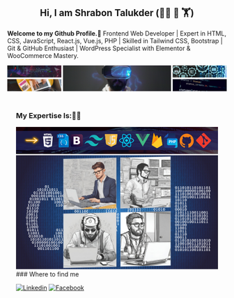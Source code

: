 
<h2 align="center">Hi, I am Shrabon Talukder (👮‍♂️ 👑 🏋️)</h2>
<p><strong>Welcome to my Github Profile.🤝</strong> Frontend Web Developer | Expert in HTML, CSS, JavaScript, React.js, Vue.js, PHP | Skilled in Tailwind CSS, Bootstrap | Git & GitHub Enthusiast | WordPress Specialist with Elementor & WooCommerce Mastery.</p>
<img src="./Assets/Images/frist-imgae.png" alt="Typing">
<div style="padding: 20px;">
<h3>My Expertise Is:👨‍🔬</h3>
<img src="./Assets/Images/all-logo.png" alt="Slills">
<img src="./Assets/Images/programmer.png" alt="Banner">
### Where to find me

[![Linkedin](https://img.shields.io/badge/LinkedIn-0077B5?style=flat-square&logo=linkedin&logoColor=white)](https://www.linkedin.com/in/get-shrabon-30158b257/) 
[![Facebook](https://img.shields.io/badge/Facebook-1877F2?style=flat-square&logo=facebook&logoColor=white)](https://www.facebook.com/shrbon.talukder)
</div>
